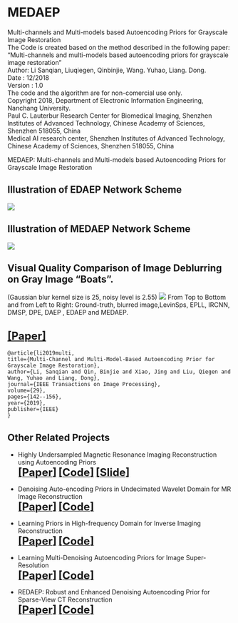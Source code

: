# MEDAEP
Multi-channels and Multi-models based  Autoencoding Priors for Grayscale Image Restoration  
The Code is created based on the method described in the following paper:  
“Multi-channels and multi-models based autoencoding priors for grayscale image restoration”  
Author: Li Sanqian, Liuqiegen, Qinbinjie, Wang. Yuhao, Liang. Dong.  
Date : 12/2018    
Version : 1.0  
The code and the algorithm are for non-comercial use only.  
Copyright 2018, Department of Electronic Information Engineering, Nanchang University.  
Paul C. Lauterbur Research Center for Biomedical Imaging, Shenzhen Institutes of Advanced Technology, Chinese Academy of Sciences,  Shenzhen 518055, China  
Medical AI research center, Shenzhen Institutes of Advanced Technology, Chinese Academy of Sciences, Shenzhen 518055, China  

MEDAEP: Multi-channels and Multi-models based Autoencoding Priors for Grayscale Image Restoration  
## Illustration of EDAEP Network Scheme
![](./figs/Fig1.png)

## Illustration of MEDAEP Network Scheme
![](./Fig2.png)

## Visual Quality Comparison of Image Deblurring on Gray Image “Boats”.  
(Gaussian blur kernel size is 25, noisy level is 2.55)
![](./figs/Fig3.png)
From Top to Bottom and from Left to Right: Ground-truth, blurred image,LevinSps, EPLL, IRCNN, DMSP, DPE, DAEP , EDAEP and MEDAEP.

## [<font size=5>**[Paper]**</font>](https://ieeexplore.ieee.org/stamp/stamp.jsp?tp=&arnumber=8782831)
    @article{li2019multi,
    title={Multi-Channel and Multi-Model-Based Autoencoding Prior for Grayscale Image Restoration},
    author={Li, Sanqian and Qin, Binjie and Xiao, Jing and Liu, Qiegen and Wang, Yuhao and Liang, Dong},
    journal={IEEE Transactions on Image Processing},
    volume={29},
    pages={142--156},
    year={2019},
    publisher={IEEE}
    }

## Other Related Projects
  * Highly Undersampled Magnetic Resonance Imaging Reconstruction using Autoencoding Priors  
[<font size=5>**[Paper]**</font>](https://cardiacmr.hms.harvard.edu/files/cardiacmr/files/liu2019.pdf)  [<font size=5>**[Code]**</font>](https://github.com/yqx7150/EDAEPRec)   [<font size=5>**[Slide]**</font>](https://github.com/yqx7150/EDAEPRec/tree/master/Slide)

  * Denoising Auto-encoding Priors in Undecimated Wavelet Domain for MR Image Reconstruction  
[<font size=5>**[Paper]**</font>](https://arxiv.org/ftp/arxiv/papers/1909/1909.01108.pdf)  [<font size=5>**[Code]**</font>](https://github.com/yqx7150/WDAEPRec)

  * Learning Priors in High-frequency Domain for Inverse Imaging Reconstruction  
[<font size=5>**[Paper]**</font>](https://arxiv.org/ftp/arxiv/papers/1910/1910.11148.pdf)   [<font size=5>**[Code]**</font>](https://github.com/yqx7150/HFDAEP)
 
  * Learning Multi-Denoising Autoencoding Priors for Image Super-Resolution  
[<font size=5>**[Paper]**</font>](https://www.sciencedirect.com/science/article/pii/S1047320318302700)   [<font size=5>**[Code]**</font>](https://github.com/yqx7150/MDAEP-SR)

  * REDAEP: Robust and Enhanced Denoising Autoencoding Prior for Sparse-View CT Reconstruction  
[<font size=5>**[Paper]**</font>](https://ieeexplore.ieee.org/document/9076295)   [<font size=5>**[Code]**</font>](https://github.com/yqx7150/REDAEP)
